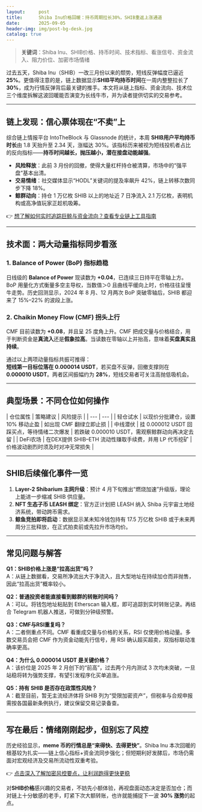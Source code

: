 ```yaml
---
layout:     post
title:      Shiba Inu价格回暖：持币周期拉长30%，SHIB重返上涨通道
date:       2025-09-05
header-img: img/post-bg-desk.jpg
catalog: true
---
```


> **关键词**：Shiba Inu、SHIB价格、持币时间、技术指标、看涨信号、资金流入、阻力价位、加密市场情绪

过去五天，Shiba Inu（SHIB）一改三月份以来的颓势，短线反弹幅度已逼近 **25%**。更值得注意的是，链上数据显示**SHIB平均持币时间**在一周内整整拉长了 **30%**，成为行情反弹背后最关键的推手。本文将从链上指标、资金流向、技术位三个维度拆解这波回暖能否演变为长线牛市，并为读者提供切实的交易参考。

---

## 链上发现：信心票体现在“不卖”上

综合链上情报平台 IntoTheBlock 与 Glassnode 的统计，本周 **SHIB用户平均持币时长**由 1.8 天抬升至 2.34 天，涨幅达 30%。该指标历来被视为短线投机者占比的反向指标——**持币时间越长，抛压越小，潜在接盘动能越强**。

- **风险释放**：此前 3 月份的回撤，使得大量杠杆持仓被清算，市场中的“强平盘”基本出清。
- **交易情绪**：社交媒体显示“HODL”关键词的提及率飙升 42%，链上转移次数同步下降 18%。
- **鲸群动向**：持仓 1 万亿枚 SHIB 以上的地址近 7 日净流入 2.1 万亿枚，表明机构或高净值玩家正趁机吸筹。

👉 [想了解如何实时追踪巨鲸与资金流向？查看专业链上工具指南](https://okxdog.com/)

---

## 技术面：两大动量指标同步看涨

### 1. Balance of Power (BoP) 指标趋稳

日线级的 **Balance of Power** 现读数为 **+0.04**，已连续三日持平在零轴上方。BoP 用量化方式衡量多空主导权，当数值＞0 且曲线平缓向上时，价格往往呈慢牛走势。历史回测显示，2024 年 8 月、12 月两次 BoP 突破零轴后，SHIB 都迎来了 15%–22% 的波段上涨。

### 2. Chaikin Money Flow (CMF) 拐头上行

CMF 目前读数为 **+0.08**，并且呈 25 度角上升。CMF 把成交量与价格结合，用于判断资金是**真流入**还是**假象拉高**。当读数在零轴以上并抬高，意味着**买盘真实且持续**。

通过以上两项动量指标共振可推得：  
**短线第一目标位落在 0.000014 USDT**，若买盘不反弹，回撤支撑则在 **0.000010 USDT**。两者区间振幅约为 **28%**，短线交易者可关注高抛低吸机会。

---

## 典型场景：不同仓位如何操作

| 仓位属性 | 策略建议 | 风险提示 |
| --- | --- |
| 轻仓试水 | 以现价分批建仓，设置 10% 移动止盈 | 如出现 CMF 翻绿立即止损 |
| 中线潜伏 | 挂 0.000012 USDT 回踩买点，等待情绪二次爆发 | 若跌破 0.000010 USDT，需观察鲸群动向再决定去留 |
| DeFi农场 | 在DEX提供 SHIB–ETH 流动性赚取手续费，并用 LP 代币挖矿 | 价格波动剧烈时须及时对冲无常损失 |

---

## SHIB后续催化事件一览

1. **Layer-2 Shibarium 主网升级**：预计 4 月下旬推出“燃烧加速”升级版，理论上能进一步缩减 SHIB 供应量。
2. **NFT 生态子币 LEASH 绑定**：官方正计划把 LEASH 纳入 Shiba 元宇宙土地经济系统，带动跨币需求。
3. **鲸鱼竞拍即将启动**：数据显示某未知冷钱包持有 17.5 万亿枚 SHIB 或于未来两周分三批释放，在正式拍卖前或先拉升市场均价。

---

## 常见问题与解答

**Q1：SHIB价格上涨是“拉高出货”吗？**  
A：从链上数据看，交易所净流出大于净流入，且大型地址在持续加仓而非抛售，因此“拉高出货”概率较小。

**Q2：普通投资者能直接看到鲸群的转账时间吗？**  
A：可以。将钱包地址粘贴到 Etherscan 输入框，即可追踪到实时转账记录。再结合 Telegram 机器人推送，可做到分钟级预警。

**Q3：CMF与RSI重复吗？**  
A：二者侧重点不同。CMF 看重成交量与价格的关系，RSI 仅使用价格动量。多数交易员会把 CMF 作为资金动能先行信号，用 RSI 确认超买超卖，双指标联动准确率更高。

**Q4：为什么 0.000014 USDT 是关键价格？**  
A：该价位是 2025 年 2 月创下的“前高”，过去两个月内测试 3 次均未突破，一旦站稳将转为强势支撑，有望引发程序化买单追涨。

**Q5：持有 SHIB 是否存在政策性风险？**  
A：截至目前，暂无主流经济体将 SHIB 列为“受限加密资产”，但税率与合规申报需按各国最新条例执行，建议保留交易记录备查。

---

## 写在最后：情绪刚刚起步，但别忘了风控

历史经验显示，**meme 币的行情总是“来得快、去得更快”**。Shiba Inu 本次回暖的根基较为扎实——链上信心指标+资金流同步强化；但短期利好发酵后，市场仍需面对宏观经济及交易所流动性双重考验。

👉 [点击深入了解加密风控要点，让利润跑得更快更稳](https://okxdog.com/)

对**SHIB价格**感兴趣的交易者，不妨先小额体验，再视盘面动态决定是否加仓；而对链上十分敏感的老手，盯紧下次大额转账，也许就能捕捉下一波 **30% 涨势**的起点。